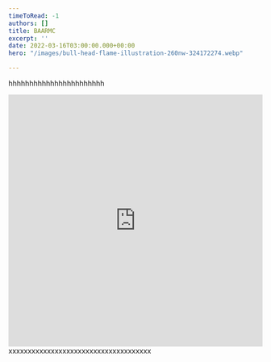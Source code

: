 ```yaml
---
timeToRead: -1
authors: []
title: BAARMC
excerpt: ''
date: 2022-03-16T03:00:00.000+00:00
hero: "/images/bull-head-flame-illustration-260nw-324172274.webp"

---
```

hhhhhhhhhhhhhhhhhhhhhhh
<iframe src="https://storymaps.arcgis.com/stories/22cc20ca8ab5418f84209b9e67fd96e2" width="100%" height="500px" frameborder="0" allowfullscreen allow="geolocation"></iframe>
xxxxxxxxxxxxxxxxxxxxxxxxxxxxxxxxxxxxx